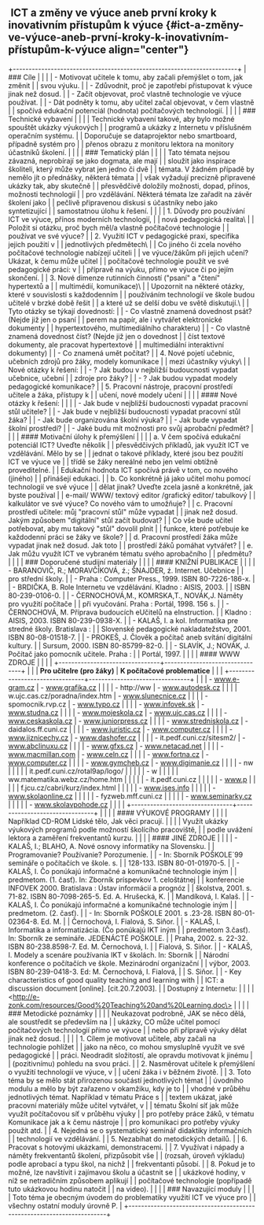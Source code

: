 ##  ICT a změny ve výuce aneb první kroky k inovativním přístupům k výuce {#ict-a-změny-ve-výuce-aneb-první-kroky-k-inovativním-přístupům-k-výuce align="center"}

+-----------------------------------------------------------------------+
| ### Cíle                                                              |
|                                                                       |
| -   Motivovat učitele k tomu, aby začali přemýšlet o tom, jak změnit  |
|     svou výuku.                                                       |
| -   Zdůvodnit, proč je zapotřebí přistupovat k výuce jinak než dosud. |
| -   Začít objevovat, proč vlastně technologie ve výuce používat.      |
| -   Dát podněty k tomu, aby učitel začal objevovat, v čem vlastně     |
|     spočívá edukační potenciál (hodnota) počítačových technologií.    |
|                                                                       |
| ### Technické vybavení                                                |
|                                                                       |
| Technické vybavení takové, aby bylo možné spouštět ukázky výukových   |
| programů a ukázky z Internetu v příslušném operačním systému.         |
| Doporučuje se dataprojektor nebo smartboard, případně systém pro      |
| přenos obrazu z monitoru lektora na monitory účastníků školení.       |
|                                                                       |
| ### Tematický plán                                                    |
|                                                                       |
| Tato témata nejsou závazná, neprobírají se jako dogmata, ale mají     |
| sloužit jako inspirace školiteli, který může vybrat jen jedno či dvě  |
| témata. V žádném případě by nemělo jít o přednášky, některá témata    |
| však vyžadují precizně připravené ukázky tak, aby skutečně            |
| přesvědčivě doložily možnosti, dopad, přínos, možnosti technologií    |
| pro vzdělávání. Některá témata lze zařadit na závěr školení jako      |
| pečlivě připravenou diskusi s účastníky nebo jako syntetizující       |
| samostatnou úlohu k řešení.                                           |
|                                                                       |
| 1.  Důvody pro používání ICT ve výuce, přínos moderních technologií,  |
|     nová pedagogická realita\                                         |
|     Položit si otázku, proč bych měl/a vlastně počítačové technologie |
|     používat ve své výuce?                                            |
| 2.  Využití ICT v pedagogické praxi, specifika jejich použití v       |
|     jednotlivých předmětech\                                          |
|     Co jiného či zcela nového počítačové technologie nabízejí učiteli |
|     ve výuce/žákům při jejich učení? Ukázat, k čemu může učitel       |
|     počítačové technologie použít ve své pedagogické práci: v         |
|     přípravě na výuku, přímo ve výuce či po jejím skončení.           |
| 3.  Nové dimenze rutinních činností ("psaní" a "čtení" hypertextů a   |
|     multimédií, komunikace)\                                          |
|     Upozornit na některé otázky, které v souvislosti s každodenním    |
|     používáním technologií ve škole budou učitelé v brzké době řešit  |
|     a které už se delší dobu ve světě diskutují.\                     |
|     Tyto otázky se týkají dovedností:                                 |
|     -   Co vlastně znamená dovednost psát? (Nejde již jen o psaní     |
|         perem na papír, ale i vytvářet elektronické dokumenty         |
|         hypertextového, multimediálního charakteru)                   |
|     -   Co vlastně znamená dovednost číst? (Nejde již jen o dovednost |
|         číst textové dokumenty, ale pracovat hypertextové             |
|         multimediální interaktivní dokumenty)                         |
|     -   Co znamená umět počítat?                                      |
| 4.  Nové pojetí učebnic, učebních zdrojů pro žáky, modely komunikace  |
|     mezi účastníky výuky\                                             |
|     Nové otázky k řešení:                                             |
|     -   ? Jak budou v nejbližší budoucnosti vypadat učebnice, učební  |
|         zdroje pro žáky?                                              |
|     -   ? Jak budou vypadat modely pedagogické komunikace?            |
| 5.  Pracovní nástroje, pracovní prostředí učitele a žáka, přístupy k  |
|     učení, nové modely učení                                          |
|                                                                       |
| #### Nové otázky k řešení:                                            |
|                                                                       |
| -   Jak bude v nejbližší budoucnosti vypadat pracovní stůl učitele?   |
| -   Jak bude v nejbližší budoucnosti vypadat pracovní stůl žáka?      |
| -   Jak bude organizována školní výuka?                               |
| -   Jak bude vypadat školní prostředí?                                |
| -   Jaké budu mít možnosti pro svůj aprobační předmět?                |
|                                                                       |
| #### Motivační úlohy k přemýšlení                                     |
|                                                                       |
| a.  V čem spočívá edukační potenciál ICT? Uveďte několik              |
|     přesvědčivých příkladů, jak využít ICT ve vzdělávání. Mělo by se  |
|     jednat o takové příklady, které jsou bez použití ICT ve výuce ve  |
|     třídě se žáky nereálné nebo jen velmi obtížně proveditelné.       |
|     Edukační hodnota ICT spočívá právě v tom, co nového (jiného)      |
|     přinášejí edukaci.                                                |
| b.  Co konkrétně já jako učitel mohu pomocí technologií ve své výuce  |
|     dělat jinak? Uveďte zcela jasně a konkrétně, jak byste používal   |
|     e-mail/ WWW/ textový editor /grafický editor/ tabulkový           |
|     kalkulátor ve své výuce? Co nového vám to umožňuje?               |
| c.  Pracovní prostředí učitele: můj \"pracovní stůl\" může vypadat    |
|     jinak než dosud. Jakým způsobem \"digitální\" stůl začít budovat? |
|     Co vše bude učitel potřebovat, aby mu takový "stůl" dovolil plnit |
|     funkce, které potřebuje ke každodenní práci se žáky ve škole?     |
| d.  Pracovní prostředí žáka může vypadat jinak než dosud. Jak toto    |
|     prostředí žáků pomáhat vytvářet?                                  |
| e.  Jak můžu využít ICT ve vybraném tématu svého aprobačního          |
|     předmětu?                                                         |
|                                                                       |
| ### Doporučené studijní materiály                                     |
|                                                                       |
| #### KNIŽNÍ PUBLIKACE                                                 |
|                                                                       |
| -   BARANOVIČ, R.; MORAVČÍKOVÁ, ź.; ŠNAJDER, ź. Internet. Učebnice    |
|     pro střední školy.                                                |
| -   Praha : Computer Press., 1999. ISBN 80-7226-186-x.                |
| -   BRDIČKA, B. Role Internetu ve vzdělávání. Kladno : AISIS, 2003.   |
|     ISBN 80-239-0106-0.                                               |
| -   ČERNOCHOVÁ,M., KOMRSKA,T., NOVÁK,J. Náměty pro využití počítače   |
|     při vyučování. Praha : Portál, 1998. 156 s.                       |
| -   ČERNOCHOVÁ, M. Příprava budoucích eUčitelů na eInstruction.       |
|     Kladno : AISIS, 2003. ISBN 80-239-0938-X.                         |
| -   KALAŠ, I. a kol. Informatika pre stredné školy. Bratislava :      |
|     Slovenské pedagogické nakladatežstvo, 2001. ISBN 80-08-01518-7.   |
| -   PROKEŠ, J. Člověk a počítač aneb svítání digitální kultury.       |
|     Sursum, 2000. ISBN 80-85799-82-0.                                 |
| -   SLAVÍK, J.; NOVÁK, J. Počítač jako pomocník učitele. Praha :      |
|     Portál, 1997.                                                     |
|                                                                       |
| #### WWW ZDROJE                                                       |
|                                                                       |
| +--------------------------------+--------------------------------+   |
| | **Pro učitelre (pro žáky)**    | **K počítačové problematice**  |   |
| +--------------------------------+--------------------------------+   |
| | -   www.e-gram.cz              | -   www.grafika.cz             |   |
| | -   http://ww                  | -   www.autodesk.cz            |   |
| | w.ujc.cas.cz/poradna/index.htm | -   www.slunecnice.cz          |   |
| | -   spomocnik.rvp.cz           | -   www.typo.cz                |   |
| | -   www.infovek.sk             | -   www.studna.cz              |   |
| | -   www.mojeskola.cz           | -   www.ujc.cas.cz             |   |
| | -   www.ceskaskola.cz          | -   www.juniorpress.cz         |   |
| | -   www.stredniskola.cz        | -   daidalos.ff.cuni.cz        |   |
| | -   www.juristic.cz            | -   www.computer.cz            |   |
| | -   www.jiznicechy.cz          | -   www.dashofer.cz            |   |
| | -   it.pedf.cuni.cz/sitesm2/   | -   www.abclinuxu.cz           |   |
| | -   www.gfxs.cz                | -   www.netacad.net            |   |
| | -   www.macmillan.com          | -   www.celn.cz                |   |
| | -   www.fortna.cz              | -   www.computer.cz            |   |
| | -   www.gymcheb.cz             | -   www.digimanie.cz           |   |
| | -   nw                         |                                |   |
| | it.pedf.cuni.cz/rotal9ap/logo/ |                                |   |
| | -   w                          |                                |   |
| | ww.matematika.webz.cz/home.htm |                                |   |
| | -   it.pedf.cuni.cz            |                                |   |
| | -   www.p                      |                                |   |
| | f.jcu.cz/cabri/kurz/index.html |                                |   |
| | -   www.ises.info              |                                |   |
| | -   www.skolaonline.cz         |                                |   |
| | -   fyzweb.mff.cuni.cz         |                                |   |
| | -   www.seminarky.cz           |                                |   |
| | -   www.skolavpohode.cz        |                                |   |
| +--------------------------------+--------------------------------+   |
|                                                                       |
| #### VÝUKOVÉ PROGRAMY                                                 |
|                                                                       |
| Například CD-ROM Lidské tělo, Jak věci pracují.                       |
|                                                                       |
| Využít ukázky výukových programů podle možností školícího pracoviště, |
| podle uvážení lektora a zaměření frekventantů kurzu.                  |
|                                                                       |
| #### JINÉ ZDROJE                                                      |
|                                                                       |
| -   KALAŠ, I.; BLAHO, A. Nové osnovy informatiky na Slovensku.        |
|     Programovanie? Používanie? Porozumenie.                           |
| -   In: Sborník POŠKOLE´99 semináře o počítačích ve škole. s.         |
|     128-133. ISBN 80-01-01970-5.                                      |
| -   KALAŠ, I. Čo ponúkajú informačné a komunikačné technologie iným   |
|     predmetom. (1. časť). In: Zborník príspevkov 1. celoštátnej       |
|     konferencie INFOVEK 2000. Bratislava : Ústav informácií a prognóz |
|     školstva, 2001. s. 71-82. ISBN 80-7098-265-5. Ed. A. Hrušecká, K. |
|     Mandíková, I. Kalaš.                                              |
| -   KALAŠ, I. Čo ponúkajú informačné a komunikačné technologie iným   |
|     predmetom. (2. časť).                                             |
| -   In: Sborník POŠKOLE 2001. s .23-28. ISBN 80-01-02364-8. Ed. M.    |
|     Černochová, I. Fialová, S. Siňor.                                 |
| -   KALAŠ, I. Informatika a informatizácia. (Čo ponúkajú IKT iným     |
|     predmetom 3.časť). In: Sborník ze semináře. JEDENÁCTÉ POŠKOLE.    |
|     Praha, 2002. s. 22-32. ISBN 80-238.8598-7. Ed. M. Černochová, I.  |
|     Fialová, S. Siňor.                                                |
| -   KALAŠ, I. Modely a scenáre používania IKT v školách. In: Sborník  |
|     Národní konference o počítačích ve škole. Mezinárodní organizační |
|     výbor, 2003. ISBN 80-239-0418-3. Ed: M. Černochová, I. Fialová,   |
|     S. Siňor.                                                         |
| -   Key characteristics of good quality teaching and learning with    |
|     ICT: a discussion document \[online\]. \[cit.20.7.2003\].         |
|     Dostupný z Internetu:                                             |
|                                                                       |
|  \<http://e-zonk.com/resources/Good%20Teaching%20and%20Learning.doc\> |
|                                                                       |
| ### Metodické poznámky                                                |
|                                                                       |
| Neukazovat podrobně, JAK se něco dělá, ale soustředit se především na |
| ukázky, CO může učitel pomocí počítačových technologií přímo ve výuce |
| nebo při přípravě výuky dělat jinak než dosud.                        |
|                                                                       |
| 1.  Cílem je motivovat učitele, aby začali na technologie pohlížet    |
|     jako na něco, co mohou smysluplně využít ve své pedagogické       |
|     práci. Neodradit složitostí, ale opravdu motivovat k jinému       |
|     (pozitivnímu) pohledu na svou práci.                              |
| 2.  Nasměrovat učitele k přemýšlení o využití technologií ve výuce, v |
|     učení žáka i v běžném životě.                                     |
| 3.  Toto téma by se mělo stát přirozenou součástí jednotlivých témat  |
|     úvodního modulu a mělo by být zařazeno v okamžiku, kdy je to      |
|     vhodné v průběhu jednotlivých témat. Například v tématu Práce s   |
|     textem ukázat, jaké pracovní materiály může učitel vytvářet, v    |
|     tématu Školní síť jak může využít počítačovou síť v průběhu výuky |
|     pro potřeby práce žáků, v tématu Komunikace jak a k čemu nástroje |
|     pro komunikaci pro potřeby výuky použít atd.                      |
| 4.  Nejedná se o systematický seminář didaktiky informačních          |
|     technologií ve vzdělávání.                                        |
| 5.  Nezabíhat do metodických detailů.                                 |
| 6.  Pracovat s hotovými ukázkami, demonstracemi.                      |
| 7.  Využívat i nápady a náměty frekventantů školení, přizpůsobit vše  |
|     (rozsah, úroveň výkladu) podle aprobací a typu škol, na nichž     |
|     frekventanti působí.                                              |
| 8.  Pokud je to možné, lze navštívit i zajímavou školu a účastnit se  |
|     ukázkové hodiny, v níž se netradičním způsobem aplikují           |
|     počítačové technologie (popřípadě tuto ukázkovou hodinu natočit   |
|     na video).                                                        |
|                                                                       |
| ### Navazující moduly                                                 |
|                                                                       |
| Toto téma je obecným úvodem do problematiky využití ICT ve výuce pro  |
| všechny ostatní moduly úrovně P.                                      |
+-----------------------------------------------------------------------+
